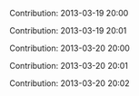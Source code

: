 Contribution: 2013-03-19 20:00

Contribution: 2013-03-19 20:01

Contribution: 2013-03-20 20:00

Contribution: 2013-03-20 20:01

Contribution: 2013-03-20 20:02


